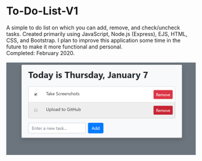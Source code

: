 # To-Do-List-V1
A simple to do list on which you can add, remove, and check/uncheck tasks. Created primarily using JavaScript, Node.js (Express), EJS, HTML, CSS, and Bootstrap. I plan to improve this application some time in the future to make it more functional and personal.\
Completed: February 2020. \
\
![](preview.png)
